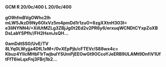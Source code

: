 #### GCM R 20/0c/400 L 20/0c/400
**gO9hfmBVgOWhc2Ih**<br/>**mLW5JkzD9Ny6OIxVz5m4pmDd1r1zuO+6zgXXtnH303I=**<br/>**e3liNYNN4/+XilUtMZLg3ZBjJg0t2Ed2v2PR6y6/erxuqWCNDtCYxpZoXBDsLabYSPfh//FH2HsmJsQH...**<br/><br/>
**0amDdtSS0/UvE/TV**<br/>**8LYq0LWyjja4DfL1xM+/0vXEpPjb/cFTEVr/S88wx4c=**<br/>**Kbuz4YIIcMHbF1rTwjbulYSUmPjEEOwGt9OCcoYJeERB9ULAMt9DnfiV1UftFfT6ieLqxFnj3FBrj1b2...**